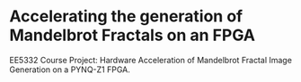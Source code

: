 # Accelerating the generation of Mandelbrot Fractals on an FPGA

EE5332 Course Project: Hardware Acceleration of Mandelbrot Fractal Image Generation on a PYNQ-Z1 FPGA.
